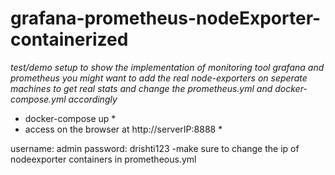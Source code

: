 # grafana-prometheus-nodeExporter-containerized

*test/demo setup to show the implementation of monitoring tool grafana and prometheus*
*you might want to add the real node-exporters on seperate machines to get real stats and change the prometheus.yml  and docker-compose.yml accordingly*


* docker-compose up *
* access on the browser at http://serverIP:8888 *

username: admin
password: drishti123
-make sure to change the ip of nodeexporter containers in prometheous.yml
